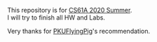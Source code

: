 This repository is for [CS61A 2020 Summer](https://inst.eecs.berkeley.edu/~cs61a/su20/).  
I will try to finish all HW and Labs.

Very thanks for [PKUFlyingPig](https://github.com/PKUFlyingPig)'s recommendation.

